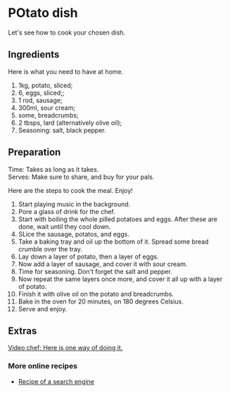 # POtato dish

Let's see how to cook your chosen dish.

## Ingredients

Here is what you need to have at home.

1. 1kg, potato, sliced;
2. 6, eggs, sliced;;
3. 1 rod, sausage;
4. 300ml, sour cream;
5. some, breadcrumbs;
6. 2 tbsps, lard (alternatively olive oil);
7. Seasoning: salt, black pepper.

## Preparation

Time: Takes as long as it takes.  
Serves: Make sure to share, and buy for your pals.

Here are the steps to cook the meal. Enjoy!

1. Start playing music in the background.
2. Pore a glass of drink for the chef.
3. Start with boiling the whole pilled potatoes and eggs. After these are done, wait until they cool down.
4. SLice the sausage, potatos, and eggs.
5. Take a baking tray and oil up the bottom of it. Spread some bread crumble over the tray.
6. Lay down a layer of potato, then a layer of eggs.
7. Now add a layer of sausage, and cover it with sour cream.
8. Time for seasoning. Don't forget the salt and pepper. 
9. Now repeat the same layers once more, and cover it all up with a layer of potato.
10. Finish it with olive oil on the potato and breadcrumbs.
11. Bake in the oven for 20 minutes, on 180 degrees Celsius.
12. Serve and enjoy. 

## Extras

[Video chef: Here is one way of doing it.](https://youtu.be/hTPSdevZPEg)

### More online recipes

* [Recipe of a search engine](www.google.com)